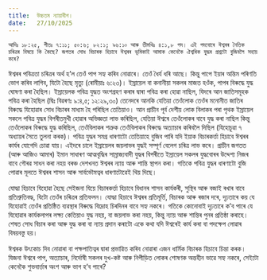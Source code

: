 ```yaml
---
title:  উচ্চতম ন্যায়াধীশ।
date:   27/10/2025
---
```


`আদিঃ ১৮:২৫, গীতঃ ৭:১১; ৫০:৬; ৮২:১; ৯৬:১০ আৰু তীমথিঃ ৪:১,৮ পদ। এই পদবোৰে ঈশ্বৰৰ নৈতিক চৰিত্ৰৰ বিষয়ে কি কৈছে? জগতৰ সোধ বিচাৰক হিচাবে ঈশ্বৰৰ ভূমিকাই আমাক কেনেকৈ ঐশ্বৰিক যুদ্ধৰ প্ৰশ্নটো বুজিবলৈ সহায় কৰে?`

ঈশ্বৰৰ পবিত্ৰতা চৰিত্ৰৰ অৰ্থ হ’ল তেওঁ পাপ সহ্য কৰিব নোৱাৰে। তেওঁ ধৈৰ্য ধৰি আছে। কিন্তু পাপে ইয়াৰ অন্তিম পৰিণতি ভোগ কৰিব লাগিব, যিটো হৈছে মৃত্যু (ৰোমীয়াঃ ৬:২৩)। ইস্ৰায়েল বা কনানীয়া সকলৰ মাজত হওঁক, পাপৰ বিৰুদ্ধে যুদ্ধ ঘোষণা কৰা হৈছিল। ইস্ৰায়েলক পবিত্ৰ যুদ্ধত অংশগ্ৰহণ কৰাৰ দ্বাৰা পবিত্ৰ কৰা হোৱা নাছিল, যিদৰে আন জাতিসমূহক পবিত্ৰ কৰা হৈছিল (দ্বিঃ বিৱৰণঃ ৯:৪,৫; ১২:২৯,৩০) তেনেদৰে আনকি যেতিয়া তেওঁলোক তেওঁৰ মনোনীত জাতিৰ বিৰুদ্ধে যিহোৱাৰ সোধ বিচাৰৰ মাধ্যম হৈ পৰিছিল তেতিয়াও। আন প্ৰাচীন পূৰ্ব দেশীয় লোক বিলাকৰ পৰা পৃথক ইস্ৰায়েল সকলে পবিত্ৰ যুদ্ধৰ বিপৰীতমুখী হোৱাৰ অভিজ্ঞতা লাভ কৰিছিল, যেতিয়া ঈশ্বৰে তেওঁলোকৰ বাবে যুদ্ধ কৰা নাছিল কিন্তু তেওঁলোকৰ বিৰুদ্ধে যুদ্ধ কৰিছিল, তেওঁবিলাকৰ শত্ৰুক তেওঁবিলাকৰ বিৰুদ্ধে অত্যাচাৰ কৰিবলৈ দিছিল (যিহোচূৱা ৭ অধ্যায়ৰ সৈতে তুলনা কৰক)। পবিত্ৰ যুদ্ধৰ সমগ্ৰ ধাৰণাটো তেতিয়াহে বুজিব পাৰি যদি ইয়াক বিচাৰকৰ্ত্তা হিচাবে ঈশ্বৰৰ কাৰ্যৰ যোগেদি চোৱা যায়। এইদৰে চালে ইস্ৰায়েলৰ জয়লাভৰ যুদ্ধই সম্পূৰ্ণ বেলেগ চৰিত্ৰ লাভ কৰে। প্ৰাচীন জগতত (আৰু আজিও আমাৰ) ইমান সাধাৰণ আত্মবৃদ্ধিৰ সাম্ৰাজ্যবাদী যুদ্ধৰ বিপৰীতে ইস্ৰায়েল সকলৰ যুদ্ধবোৰৰ উদ্দেশ্য নিজৰ বাবে গৌৰৱ সাধন কৰা নহয় বৰঞ্চ দেশখনত ঈশ্বৰৰ ন্যায় আৰু শান্তি স্থাপন কৰা। গতিকে পবিত্ৰ যুদ্ধৰ ধাৰণাটো বুজি পোৱাৰ মূলতে ঈশ্বৰৰ শাসন আৰু সাৰ্বভৌমত্বৰ ধাৰণাটোৱেই থিয় দিছে।

যোদ্ধা হিচাবে যিহোৱা হৈছে সেইজনা যিয়ে বিচাৰকৰ্ত্তা হিচাবে বিধানৰ শাসন কাৰ্যকৰী, সুস্থিৰ আৰু বজাই ৰখাৰ বাবে প্ৰতিশ্ৰুতিবদ্ধ, যিটো তেওঁৰ চৰিত্ৰৰ প্ৰতিফলন। যোদ্ধা হিচাবে ঈশ্বৰৰ প্ৰতিমূৰ্ত্তি, বিচাৰক আৰু ৰজাৰ দৰে, দৃঢ়তাৰে কয় যে যিহোৱাই তেওঁৰ প্ৰতিষ্ঠিত ব্যৱস্থাৰ বিৰুদ্ধে বিদ্ৰোহ চিৰদিনৰ বাবে সহ্য নকৰে। গতিকে কোনোবাই দৃঢ়তাৰে ক’ব পাৰে যে যিহোৱাৰ কাৰ্যকলাপৰ লক্ষ্য কেতিয়াও যুদ্ধ নহয়, বা জয়লাভ কৰা নহয়, কিন্তু ন্যায় আৰু শান্তিৰ পুনৰ প্ৰতিষ্ঠা কৰাহে। শেষত সোধ বিচাৰ কৰা আৰু যুদ্ধ কৰা বা ন্যায় প্ৰদান কৰাটো একে কথা যদি ঈশ্বৰেই কাৰ্য কৰা বা পদক্ষেপ লোৱাৰ বিষয়বস্তু হয়।

ঈশ্বৰক উৎকোচ দিব নোৱাৰা বা পক্ষপাতিত্বৰ দ্বাৰা প্ৰভাৱিত কৰিব নোৱাৰা এজন ধাৰ্মিক বিচাৰক হিচাবে চিন্তা কৰক। যিজনা ঈশ্বৰে পাপ, অত্যাচাৰ, নিৰ্দোষী সকলৰ দুখ-কষ্ট আৰু নিপীড়িত লোকৰ শোষণক অন্তহীন ভাৱে সহ্য নকৰে, সেইটো কেনেকৈ শুভবাৰ্ত্তাৰ অংশ আৰু ভাগ হ’ব পাৰে?
